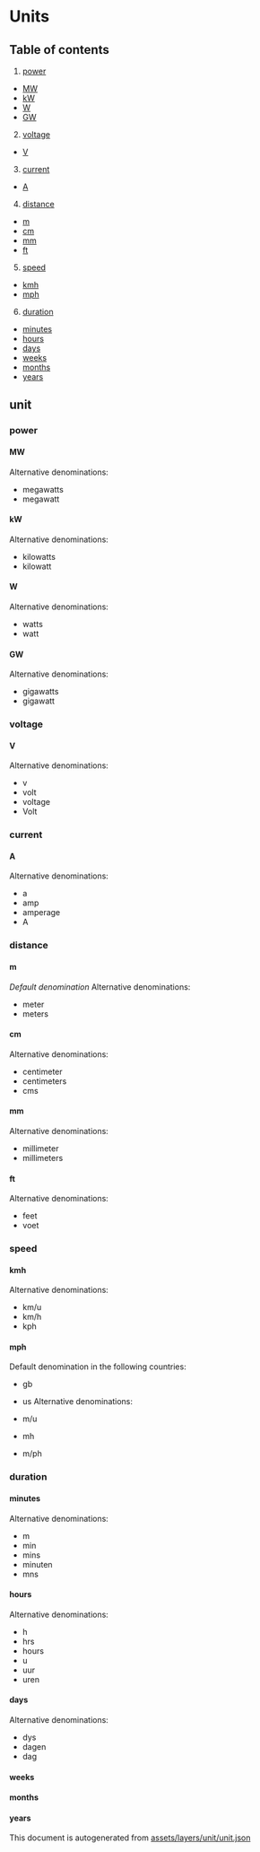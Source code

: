 [//]: # (WARNING: this file is automatically generated. Please find the sources at the bottom and edit those sources)



 Units 
=======

 
## Table of contents

1. [power](#power)
  - [MW](#mw)
  - [kW](#kw)
  - [W](#w)
  - [GW](#gw)
2. [voltage](#voltage)
  - [V](#v)
3. [current](#current)
  - [A](#a)
4. [distance](#distance)
  - [m](#m)
  - [cm](#cm)
  - [mm](#mm)
  - [ft](#ft)
5. [speed](#speed)
  - [kmh](#kmh)
  - [mph](#mph)
6. [duration](#duration)
  - [minutes](#minutes)
  - [hours](#hours)
  - [days](#days)
  - [weeks](#weeks)
  - [months](#months)
  - [years](#years)

 unit 
------

 

### power 

 

#### MW 

 Alternative denominations: 

  - megawatts
  - megawatt
 

#### kW 

 Alternative denominations: 

  - kilowatts
  - kilowatt
 

#### W 

 Alternative denominations: 

  - watts
  - watt
 

#### GW 

 Alternative denominations: 

  - gigawatts
  - gigawatt
 

### voltage 

 

#### V 

 Alternative denominations: 

  - v
  - volt
  - voltage
  - Volt
 

### current 

 

#### A 

 Alternative denominations: 

  - a
  - amp
  - amperage
  - A
 

### distance 

 

#### m 

 *Default denomination* Alternative denominations: 

  - meter
  - meters
 

#### cm 

 Alternative denominations: 

  - centimeter
  - centimeters
  - cms
 

#### mm 

 Alternative denominations: 

  - millimeter
  - millimeters
 

#### ft 

 Alternative denominations: 

  - feet
  - voet
 

### speed 

 

#### kmh 

 Alternative denominations: 

  - km/u
  - km/h
  - kph
 

#### mph 

 Default denomination in the following countries: 

  - gb
  - us
 Alternative denominations: 

  - m/u
  - mh
  - m/ph
 

### duration 

 

#### minutes 

 Alternative denominations: 

  - m
  - min
  - mins
  - minuten
  - mns
 

#### hours 

 Alternative denominations: 

  - h
  - hrs
  - hours
  - u
  - uur
  - uren
 

#### days 

 Alternative denominations: 

  - dys
  - dagen
  - dag
 

#### weeks 

 

#### months 

 

#### years 

 

This document is autogenerated from [assets/layers/unit/unit.json](https://github.com/pietervdvn/MapComplete/blob/develop/assets/layers/unit/unit.json)
